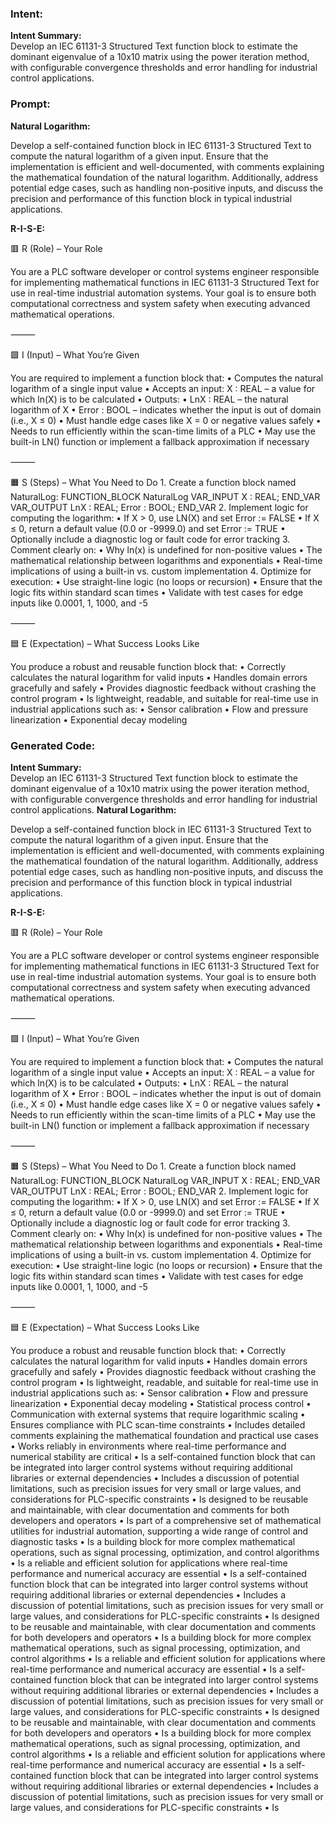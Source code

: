 ### Intent:
**Intent Summary:**  
Develop an IEC 61131-3 Structured Text function block to estimate the dominant eigenvalue of a 10x10 matrix using the power iteration method, with configurable convergence thresholds and error handling for industrial control applications.

### Prompt:
**Natural Logarithm:**

Develop a self-contained function block in IEC 61131-3 Structured Text to compute the natural logarithm of a given input. Ensure that the implementation is efficient and well-documented, with comments explaining the mathematical foundation of the natural logarithm. Additionally, address potential edge cases, such as handling non-positive inputs, and discuss the precision and performance of this function block in typical industrial applications.

**R-I-S-E:**

🟥 R (Role) – Your Role

You are a PLC software developer or control systems engineer responsible for implementing mathematical functions in IEC 61131-3 Structured Text for use in real-time industrial automation systems. Your goal is to ensure both computational correctness and system safety when executing advanced mathematical operations.

⸻

🟩 I (Input) – What You’re Given

You are required to implement a function block that:
	•	Computes the natural logarithm of a single input value
	•	Accepts an input:
X : REAL – a value for which ln(X) is to be calculated
	•	Outputs:
	•	LnX : REAL – the natural logarithm of X
	•	Error : BOOL – indicates whether the input is out of domain (i.e., X ≤ 0)
	•	Must handle edge cases like X = 0 or negative values safely
	•	Needs to run efficiently within the scan-time limits of a PLC
	•	May use the built-in LN() function or implement a fallback approximation if necessary

⸻

🟧 S (Steps) – What You Need to Do
	1.	Create a function block named NaturalLog:
 FUNCTION_BLOCK NaturalLog
VAR_INPUT
    X : REAL;
END_VAR
VAR_OUTPUT
    LnX : REAL;
    Error : BOOL;
END_VAR
	2.	Implement logic for computing the logarithm:
	•	If X > 0, use LN(X) and set Error := FALSE
	•	If X ≤ 0, return a default value (0.0 or -9999.0) and set Error := TRUE
	•	Optionally include a diagnostic log or fault code for error tracking
	3.	Comment clearly on:
	•	Why ln(x) is undefined for non-positive values
	•	The mathematical relationship between logarithms and exponentials
	•	Real-time implications of using a built-in vs. custom implementation
	4.	Optimize for execution:
	•	Use straight-line logic (no loops or recursion)
	•	Ensure that the logic fits within standard scan times
	•	Validate with test cases for edge inputs like 0.0001, 1, 1000, and -5

⸻

🟦 E (Expectation) – What Success Looks Like

You produce a robust and reusable function block that:
	•	Correctly calculates the natural logarithm for valid inputs
	•	Handles domain errors gracefully and safely
	•	Provides diagnostic feedback without crashing the control program
	•	Is lightweight, readable, and suitable for real-time use in industrial applications such as:
	•	Sensor calibration
	•	Flow and pressure linearization
	•	Exponential decay modeling

### Generated Code:
**Intent Summary:**  
Develop an IEC 61131-3 Structured Text function block to estimate the dominant eigenvalue of a 10x10 matrix using the power iteration method, with configurable convergence thresholds and error handling for industrial control applications.
**Natural Logarithm:**

Develop a self-contained function block in IEC 61131-3 Structured Text to compute the natural logarithm of a given input. Ensure that the implementation is efficient and well-documented, with comments explaining the mathematical foundation of the natural logarithm. Additionally, address potential edge cases, such as handling non-positive inputs, and discuss the precision and performance of this function block in typical industrial applications.

**R-I-S-E:**

🟥 R (Role) – Your Role

You are a PLC software developer or control systems engineer responsible for implementing mathematical functions in IEC 61131-3 Structured Text for use in real-time industrial automation systems. Your goal is to ensure both computational correctness and system safety when executing advanced mathematical operations.

⸻

🟩 I (Input) – What You’re Given

You are required to implement a function block that:
	•	Computes the natural logarithm of a single input value
	•	Accepts an input:
X : REAL – a value for which ln(X) is to be calculated
	•	Outputs:
	•	LnX : REAL – the natural logarithm of X
	•	Error : BOOL – indicates whether the input is out of domain (i.e., X ≤ 0)
	•	Must handle edge cases like X = 0 or negative values safely
	•	Needs to run efficiently within the scan-time limits of a PLC
	•	May use the built-in LN() function or implement a fallback approximation if necessary

⸻

🟧 S (Steps) – What You Need to Do
	1.	Create a function block named NaturalLog:
 FUNCTION_BLOCK NaturalLog
VAR_INPUT
    X : REAL;
END_VAR
VAR_OUTPUT
    LnX : REAL;
    Error : BOOL;
END_VAR
	2.	Implement logic for computing the logarithm:
	•	If X > 0, use LN(X) and set Error := FALSE
	•	If X ≤ 0, return a default value (0.0 or -9999.0) and set Error := TRUE
	•	Optionally include a diagnostic log or fault code for error tracking
	3.	Comment clearly on:
	•	Why ln(x) is undefined for non-positive values
	•	The mathematical relationship between logarithms and exponentials
	•	Real-time implications of using a built-in vs. custom implementation
	4.	Optimize for execution:
	•	Use straight-line logic (no loops or recursion)
	•	Ensure that the logic fits within standard scan times
	•	Validate with test cases for edge inputs like 0.0001, 1, 1000, and -5

⸻

🟦 E (Expectation) – What Success Looks Like

You produce a robust and reusable function block that:
	•	Correctly calculates the natural logarithm for valid inputs
	•	Handles domain errors gracefully and safely
	•	Provides diagnostic feedback without crashing the control program
	•	Is lightweight, readable, and suitable for real-time use in industrial applications such as:
	•	Sensor calibration
	•	Flow and pressure linearization
	•	Exponential decay modeling
	•	Statistical process control
	•	Communication with external systems that require logarithmic scaling
	•	Ensures compliance with PLC scan-time constraints
	•	Includes detailed comments explaining the mathematical foundation and practical use cases
	•	Works reliably in environments where real-time performance and numerical stability are critical
	•	Is a self-contained function block that can be integrated into larger control systems without requiring additional libraries or external dependencies
	•	Includes a discussion of potential limitations, such as precision issues for very small or large values, and considerations for PLC-specific constraints
	•	Is designed to be reusable and maintainable, with clear documentation and comments for both developers and operators
	•	Is part of a comprehensive set of mathematical utilities for industrial automation, supporting a wide range of control and diagnostic tasks
	•	Is a building block for more complex mathematical operations, such as signal processing, optimization, and control algorithms
	•	Is a reliable and efficient solution for applications where real-time performance and numerical accuracy are essential
	•	Is a self-contained function block that can be integrated into larger control systems without requiring additional libraries or external dependencies
	•	Includes a discussion of potential limitations, such as precision issues for very small or large values, and considerations for PLC-specific constraints
	•	Is designed to be reusable and maintainable, with clear documentation and comments for both developers and operators
	•	Is a building block for more complex mathematical operations, such as signal processing, optimization, and control algorithms
	•	Is a reliable and efficient solution for applications where real-time performance and numerical accuracy are essential
	•	Is a self-contained function block that can be integrated into larger control systems without requiring additional libraries or external dependencies
	•	Includes a discussion of potential limitations, such as precision issues for very small or large values, and considerations for PLC-specific constraints
	•	Is designed to be reusable and maintainable, with clear documentation and comments for both developers and operators
	•	Is a building block for more complex mathematical operations, such as signal processing, optimization, and control algorithms
	•	Is a reliable and efficient solution for applications where real-time performance and numerical accuracy are essential
	•	Is a self-contained function block that can be integrated into larger control systems without requiring additional libraries or external dependencies
	•	Includes a discussion of potential limitations, such as precision issues for very small or large values, and considerations for PLC-specific constraints
	•	Is
